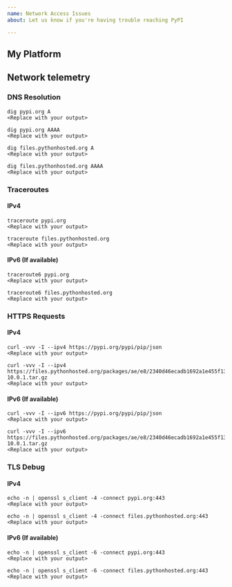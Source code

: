 ```yaml
---
name: Network Access Issues
about: Let us know if you're having trouble reaching PyPI

---
```


<!--
    NOTE: This issue should be for problems accessing PyPI itself, including:
    * pypi.org
    * test.pypi.org
    * files.pythonhosted.org

    This issue should NOT be for any non-PyPI properties (like
    python.org, docs.python.org, etc.)
-->

## My Platform
<!--
    Any details about your specific platform:
    * If the problem is in the browser, what browser, version, and OS?
    * If the problem is with a command-line tool, what version of that tool?
    * If the problem is with connecting to PyPI, include some details about
      your network, including SSL/TLS implementation in use, internet service
      provider, and if there are any firewalls or proxies in use.
-->

## Network telemetry
<!--
    Providing this information is crucial in helping diagnose networking
    issues for PyPI.
-->

<!--
### Fastly Debug
    Note that this output is optional, as it encodes identifying information
    about your browser, public IP, and location.

    We'll remove this output from the issue before closing, but do not feel
    comfortable making it required for all users.

    If you have a browser that reproduces your access issue, go to
    https://fastly-debug.com, when the page has loaded copy and paste the
    base64 encoded blob at the top of the page into the box below, and
    uncomment this section.

    Note that you may need to disable ad-blockers and privacy protection
    extensions in order for this page to operate, as it makes numerous calls
    to servers on our CDN's network that look concerning to those tools.

```
<Replace with your output>
```
-->

### DNS Resolution

<!--
    Provide the servers you're querying for DNS here if you know. They can be
    found in /etc/resolv.conf on most linux servers, or your network settings
    for MacOS and Windows.

    dig is used for these examples, if you are familiar with another tool that
    performs a similar utility, provide that output.
-->

```shell
dig pypi.org A
<Replace with your output>
```

```shell
dig pypi.org AAAA
<Replace with your output>
```

```shell
dig files.pythonhosted.org A
<Replace with your output>
```

```shell
dig files.pythonhosted.org AAAA
<Replace with your output>
```

### Traceroutes

<!--
    traceroute is used for these examples, if you are familiar with another tool
    that performs a similar utility, provide that output.
-->

#### IPv4

```shell
traceroute pypi.org
<Replace with your output>
```

```shell
traceroute files.pythonhosted.org
<Replace with your output>
```

#### IPv6 (If available)

```shell
traceroute6 pypi.org
<Replace with your output>
```

```shell
traceroute6 files.pythonhosted.org
<Replace with your output>
```

### HTTPS Requests

<!--
    These provide a more holistic view of what is going on, and the ways that
    PyPI is generally accessed. They can also provide insight into TLS issues
    that may be occurring.
-->

#### IPv4

```shell
curl -vvv -I --ipv4 https://pypi.org/pypi/pip/json
<Replace with your output>
```

```shell
curl -vvv -I --ipv4 https://files.pythonhosted.org/packages/ae/e8/2340d46ecadb1692a1e455f13f75e596d4eab3d11a57446f08259dee8f02/pip-10.0.1.tar.gz
<Replace with your output>
```

#### IPv6 (If available)

```shell
curl -vvv -I --ipv6 https://pypi.org/pypi/pip/json
<Replace with your output>
```

```shell
curl -vvv -I --ipv6 https://files.pythonhosted.org/packages/ae/e8/2340d46ecadb1692a1e455f13f75e596d4eab3d11a57446f08259dee8f02/pip-10.0.1.tar.gz
<Replace with your output>
```

### TLS Debug

#### IPv4

```shell
echo -n | openssl s_client -4 -connect pypi.org:443
<Replace with your output>
```

```shell
echo -n | openssl s_client -4 -connect files.pythonhosted.org:443
<Replace with your output>
```

#### IPv6 (If available)

```shell
echo -n | openssl s_client -6 -connect pypi.org:443
<Replace with your output>
```

```shell
echo -n | openssl s_client -6 -connect files.pythonhosted.org:443
<Replace with your output>
```
